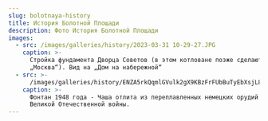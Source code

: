 ```yaml
---
slug: bolotnaya-history
title: История Болотной Площади
description: Фото История Болотной Площади
images:
  - src: /images/galleries/history/2023-03-31 10-29-27.JPG
    caption: >-
      Стройка фундамента Дворца Советов (в этом котловане позже сделают бассейн
      „Москва“). Вид на „Дом на набережной“
  - src: >-
      /images/galleries/history/ENZA5rkQqmlGVulk2gX9KBzFrFUbBuTyEbXsjL8gZdtYJBPxuSAjPbP4mKLvMz80BXp_uRzDnsvgHmroF75_kNw6u6kkZB1N7KUuO669hf8S-u1e379to8T_P6H8JGmNSP2LPtQi2jCcqOjPqplKimFa6p7DXNh1UeSeQKXYkFx1kNVtA1-k4ELaK0iTd5QcI61KOKaU36VS3Tls2RDLIQ.jpeg
    caption: >-
      Фонтан 1948 года - Чаша отлита из переплавленных немецких орудий времён
      Великой Отечественной войны.
---
```


